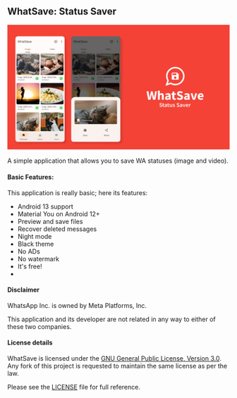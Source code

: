 ## WhatSave: Status Saver

![Screenshots](./art/art.jpg?raw=true)

A simple application that allows you to save WA statuses (image and video).

#### Basic Features:

This application is really basic; here its features:

* Android 13 support
* Material You on Android 12+
* Preview and save files
* Recover deleted messages
* Night mode
* Black theme
* No ADs
* No watermark
* It's free!
* 
#### Disclaimer
WhatsApp Inc. is owned by Meta Platforms, Inc.

This application and its developer are not related in any way to either of these two companies.

#### License details

WhatSave is licensed under the [GNU General Public License, Version 3.0](http://www.gnu.org/licenses/#GPL). Any fork of
this project is requested to maintain the same license as per the law.

Please see the [LICENSE](LICENSE.md) file for full reference.